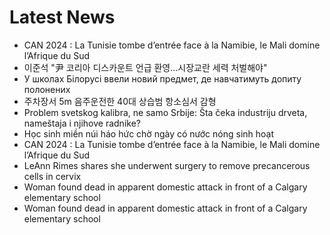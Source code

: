 # Latest News
-  CAN 2024 : La Tunisie tombe d’entrée face à la Namibie, le Mali domine l’Afrique du Sud
-  이준석 "尹 코리아 디스카운트 언급 환영…시장교란 세력 처벌해야"
-  У школах Білорусі ввели новий предмет, де навчатимуть допиту полонених
-  주차장서 5m 음주운전한 40대 상습범 항소심서 감형
-  Problem svetskog kalibra, ne samo Srbije: Šta čeka industriju drveta, nameštaja i njihove radnike?
-  Học sinh miền núi háo hức chờ ngày có nước nóng sinh hoạt
-  CAN 2024 : La Tunisie tombe d’entrée face à la Namibie, le Mali domine l’Afrique du Sud
-  LeAnn Rimes shares she underwent surgery to remove precancerous cells in cervix
-  Woman found dead in apparent domestic attack in front of a Calgary elementary school
-  Woman found dead in apparent domestic attack in front of a Calgary elementary school
